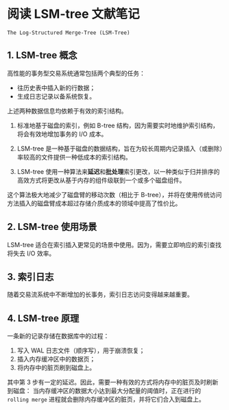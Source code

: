 # 阅读 LSM-tree 文献笔记

`The Log-Structured Merge-Tree (LSM-Tree)`

## 1. LSM-tree 概念

高性能的事务型交易系统通常包括两个典型的任务：

- 往历史表中插入新的行数据；
- 生成日志记录以备系统恢复。

上述两种数据信息均依赖于有效的索引结构。

1. 标准地基于磁盘的索引，例如 B-tree 结构，因为需要实时地维护索引结构，将会有效地增加事务的 I/O 成本。

2. LSM-tree 是一种基于磁盘的数据结构，旨在为较长周期内记录插入（或删除）率较高的文件提供一种低成本的索引结构。

3. LSM-tree 使用一种算法来**延迟**和**批处理**索引更改，以一种类似于归并排序的高效方式将更改从基于内存的组件级联到一个或多个磁盘组件。

这个算法极大地减少了磁盘臂的移动次数（相比于 B-tree），并将在使用传统访问方法插入的磁盘臂成本超过存储介质成本的领域中提高了性价比。

## 2. LSM-tree 使用场景

LSM-tree 适合在索引插入更常见的场景中使用。因为，需要立即响应的索引查找将失去 I/O 效率。

## 3. 索引日志

随着交易流系统中不断增加的长事务，索引日志访问变得越来越重要。

## 4. LSM-tree 原理

一条新的记录存储在数据库中的过程：

1. 写入 WAL 日志文件（顺序写），用于崩溃恢复；
2. 插入内存缓冲区中的数据页；
3. 将内存中的脏页刷到磁盘上。

其中第 3 步有一定的延迟。因此，需要一种有效的方式将内存中的脏页及时刷新到磁盘：
当内存缓冲区的数据大小达到最大分配量的阈值时，正在进行的 `rolling merge` 进程就会删除内存缓冲区的脏页，并将它们合入到磁盘上。

